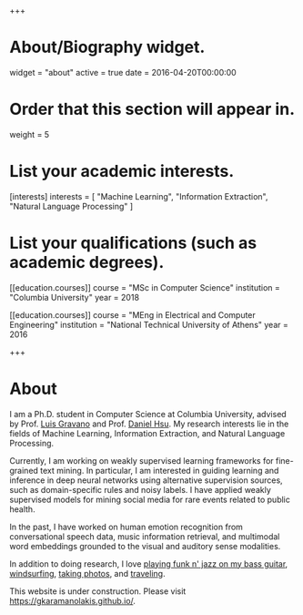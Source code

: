 +++
# About/Biography widget.
widget = "about"
active = true
date = 2016-04-20T00:00:00

# Order that this section will appear in.
weight = 5

# List your academic interests.
[interests]
  interests = [
    "Machine Learning",
    "Information Extraction",
    "Natural Language Processing"
  ]

# List your qualifications (such as academic degrees).
[[education.courses]]
  course = "MSc in Computer Science"
  institution = "Columbia University"
  year = 2018

[[education.courses]]
  course = "MEng in Electrical and Computer Engineering"
  institution = "National Technical University of Athens"
  year = 2016
 
+++

# About

I am a Ph.D. student in Computer Science at Columbia University, advised by Prof. [Luis Gravano](http://www.cs.columbia.edu/~gravano/) and Prof. [Daniel Hsu](http://www.cs.columbia.edu/~djhsu/). My research interests lie in the fields of Machine Learning, Information Extraction, and Natural Language Processing.  

Currently, I am working on weakly supervised learning frameworks for fine-grained text mining. In particular, I am interested in guiding learning and inference in deep neural networks using alternative supervision sources, such as domain-specific rules and noisy labels. I have applied weakly supervised models for mining social media for rare events related to public health. 

In the past, I have worked on human emotion recognition from conversational speech data, music information retrieval, and multimodal word embeddings grounded to the visual and auditory sense modalities. 

In addition to doing research, I love [playing funk n' jazz on my bass guitar](https://scontent-lga3-1.xx.fbcdn.net/v/t31.0-8/11807801_612207592249738_2667282179281234100_o.jpg?_nc_cat=0&oh=0b5276f53588ad859e96b5e73bbd8815&oe=5BEE2F64), [windsurfing](https://www.facebook.com/gkaramanolakis/videos/10156571653667937/), [taking photos](https://www.instagram.com/giannis.karaman/?hl=en), and [traveling](https://drive.google.com/open?id=1Hg-RXoDSAg1EN9HM81XvmO_KHM6L9q46&usp=sharing). 

This website is under construction. Please visit https://gkaramanolakis.github.io/.
